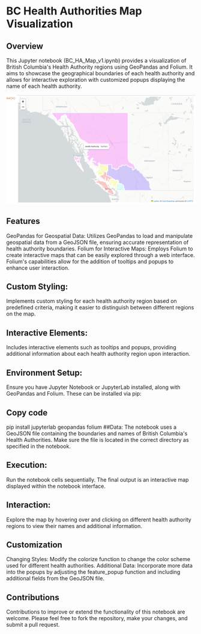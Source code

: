# BC Health Authorities Map Visualization
## Overview
This Jupyter notebook (BC_HA_Map_v1.ipynb) provides a visualization of British Columbia's Health Authority regions using GeoPandas and Folium. It aims to showcase the geographical boundaries of each health authority and allows for interactive exploration with customized popups displaying the name of each health authority.

![Alt text](BC_HA.PNG)

## Features
GeoPandas for Geospatial Data: Utilizes GeoPandas to load and manipulate geospatial data from a GeoJSON file, ensuring accurate representation of health authority boundaries.
Folium for Interactive Maps: Employs Folium to create interactive maps that can be easily explored through a web interface. Folium's capabilities allow for the addition of tooltips and popups to enhance user interaction.

## Custom Styling: 
Implements custom styling for each health authority region based on predefined criteria, making it easier to distinguish between different regions on the map.

## Interactive Elements: 
Includes interactive elements such as tooltips and popups, providing additional information about each health authority region upon interaction.


## Environment Setup: 
Ensure you have Jupyter Notebook or JupyterLab installed, along with GeoPandas and Folium. These can be installed via pip:

## Copy code
pip install jupyterlab geopandas folium
##Data: 
The notebook uses a GeoJSON file containing the boundaries and names of British Columbia's Health Authorities. Make sure the file is located in the correct directory as specified in the notebook.

## Execution:
Run the notebook cells sequentially. The final output is an interactive map displayed within the notebook interface.

## Interaction: 
Explore the map by hovering over and clicking on different health authority regions to view their names and additional information.

## Customization
Changing Styles: Modify the colorize function to change the color scheme used for different health authorities.
Additional Data: Incorporate more data into the popups by adjusting the feature_popup function and including additional fields from the GeoJSON file.

## Contributions
Contributions to improve or extend the functionality of this notebook are welcome. Please feel free to fork the repository, make your changes, and submit a pull request.

